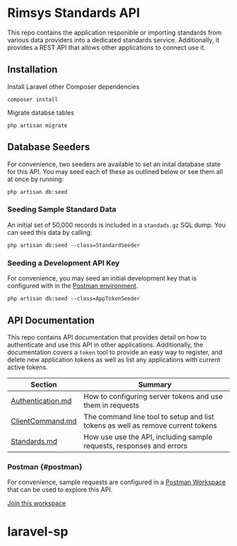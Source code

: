 # Rimsys Standards API

This repo contains the application responible or importing standards from various data providers into a dedicated standards service. Additionally, it provides a REST API that allows other applications to connect use it. 

## Installation

Install Laravel other Composer dependencies

```
composer install
```

Migrate databse tables

```
php artisan migrate
```

## Database Seeders

For convenience, two seeders are available to set an inital database state for this API. You may seed each of these as outlined below or see them all at once by running:

```
php artisan db:seed
```


### Seeding Sample Standard Data

An initial set of 50,000 records is included in a `standads.gz` SQL dump. You can seed this data by calling:

```
php artisan db:seed --class=StandardSeeder
```

### Seeding a Development API Key

For convenience, you may seed an initial development key that is configured with in the [Postman environment](#postman).

```
php artisan db:seed --class=AppTokenSeeder
```


## API Documentation

This repo contains API documentation that provides detail on how to authenticate and use this API in other applications. Additionally, the documentation covers a `token` tool to provide an easy way to register, and delete new application tokens as well as list any applications with current active tokens. 

| Section                          			 | Summary 																		   | 
| ------------------------------------------ | ------------------------------------------------------------------------------- | 
| [Authentication.md](docs/Authenication.md) | How to configuring server tokens and use them in requests                       |
| [ClientCommand.md](docs/ClientCommand.md)  | The command line tool to setup and list tokens as well as remove current tokens |
| [Standards.md](docs/Standards.md)          | How use use the API, including sample requests, responses and errors 		   |

### Postman {#postman}

For convenience, sample requests are configured in a [Postman Workspace](https://interstellar-trinity-886684.postman.co/) that can be used to explore this API.

[Join this workspace](https://app.getpostman.com/join-team?invite_code=9b243aab8e743a4e76096f63485f8768)
# laravel-sp
